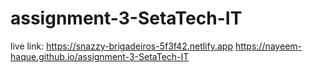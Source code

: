 # assignment-3-SetaTech-IT
live link: https://snazzy-brigadeiros-5f3f42.netlify.app
https://nayeem-haque.github.io/assignment-3-SetaTech-IT
